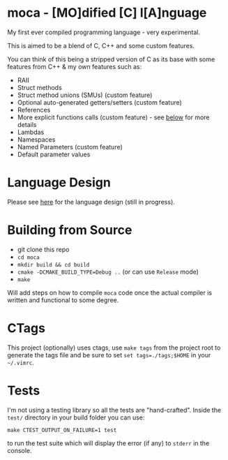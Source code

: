 # moca - [MO]dified [C] l[A]nguage
My first ever compiled programming language - very experimental.

This is aimed to be a blend of C, C++ and some custom features.

You can think of this being a stripped version of C as its base with some features from C++ & my own features such as:
* RAII
* Struct methods
* Struct method unions (SMUs) (custom feature)
* Optional auto-generated getters/setters (custom feature)
* References
* More explicit functions calls (custom feature) - see [below](#changes-to-function-calls) for more details
* Lambdas
* Namespaces
* Named Parameters (custom feature)
* Default parameter values

# Language Design
Please see [here](LANGUAGE_DESIGN.md) for the language design (still in progress).

# Building from Source
* git clone this repo
* `cd moca`
* `mkdir build && cd build`
* `cmake -DCMAKE_BUILD_TYPE=Debug ..` (or can use `Release` mode)
* `make`

Will add steps on how to compile `moca` code once the actual compiler is written and functional to some degree.

# CTags
This project (optionally) uses ctags, use `make tags` from the project root to generate the tags file and be sure to set `set tags=./tags;$HOME` in your `~/.vimrc`.

# Tests
I'm not using a testing library so all the tests are "hand-crafted". Inside the `test/` directory in your build folder you can use:

`make CTEST_OUTPUT_ON_FAILURE=1 test`

to run the test suite which will display the error (if any) to `stderr` in the console.
